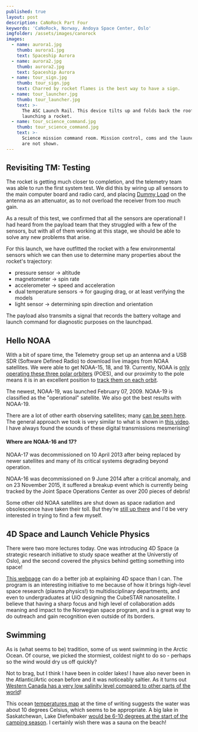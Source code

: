 ```yaml
---
published: true
layout: post
description: CaNoRock Part Four
keywords: 'CaNoRock, Norway, Andoya Space Center, Oslo'
imgfolder: /assets/images/canorock
images:
  - name: aurora1.jpg
    thumb: aurora1.jpg
    text: Spaceship Aurora
  - name: aurora2.jpg
    thumb: aurora2.jpg
    text: Spaceship Aurora
  - name: tour_sign.jpg
    thumb: tour_sign.jpg
    text: Charred by rocket flames is the best way to have a sign.
  - name: tour_launcher.jpg
    thumb: tour_launcher.jpg
    text: >-
      The ASC Launch Rail. This device tilts up and folds back the roof when
      launching a rocket.
  - name: tour_science_command.jpg
    thumb: tour_science_command.jpg
    text: >-
      Science mission command room. Mission control, coms and the launch bunkers
      are not shown.
---
```

## Revisiting TM: Testing
The rocket is getting much closer to completion, and the telemetry team was able to run the first system test. We did this by wiring up all sensors to the main computer board and radio card, and placing [Dummy Load](https://en.wikipedia.org/wiki/Dummy_load) on the antenna as an attenuator, as to not overload the receiver from too much gain.

As a result of this test, we confirmed that all the sensors are operational! I had heard from the payload team that they struggled with a few of the sensors, but with all of them working at this stage, we should be able to solve any new problems that arise.

For this launch, we have outfitted the rocket with a few environmental sensors which we can then use to determine many properties about the rocket's trajectory:

- pressure sensor -> altitude
- magnetometer -> spin rate
- accelerometer -> speed and acceleration
- dual temperature sensors -> for gauging drag, or at least verifying the models
- light sensor -> determining spin direction and orientation

The payload also transmits a signal that records the battery voltage and launch command for diagnostic purposes on the launchpad.

## Hello NOAA
With a bit of spare time, the Telemetry group set up an antenna and a USB SDR (Software Defined Radio) to download live images from NOAA satellites. We were able to get NOAA-15, 18, and 19. Currently, NOAA is [only operating these three polar orbiters](http://www.ospo.noaa.gov/Operations/POES/status.html) (POES), and our proximity to the pole means it is in an excellent position to [track them on each orbit](https://www.youtube.com/watch?v=y_jM_BxQGvE).

The newest, NOAA-19, was launched February 07, 2009. NOAA-19 is classified as the "operational" satellite. We also got the best results with NOAA-19.

There are a lot of other earth observing satellites; many [can be seen here](http://www.ospo.noaa.gov/Operations/). The general approach we took is very similar to what is shown in [this video](https://www.youtube.com/watch?v=zWEiOI33emY). I have always found the sounds of these digital transmissions mesmerising!

#### Where are NOAA-16 and 17?
NOAA-17 was decommissioned on 10 April 2013 after being replaced by newer satellites and many of its critical systems degrading beyond operation.

NOAA-16 was decommissioned on 9 June 2014 after a critical anomaly, and on 23 November 2015, it suffered a breakup event which is currently being tracked by the Joint Space Operations Center as over 200 pieces of debris!

Some other old NOAA satellites are shut down as space radiation and obsolescence have taken their toll. But they're [still up there](https://www.youtube.com/watch?v=JvkSS-a5mqM) and I'd be very interested in trying to find a few myself.

## 4D Space and Launch Vehicle Physics
There were two more lectures today. One was introducing 4D Space (a strategic research initiative to study space weather at the Universtiy of Oslo), and the second covered the physics behind getting something into space!

[This webpage](http://www.mn.uio.no/fysikk/english/research/projects/4dspace/) can do a better job at explaining 4D space than I can. The program is an interesting initiative to me because of how it brings high-level space research (plasma physics!) to multidisciplinary departments, and even to undergraduates at UiO designing the CubeSTAR nanosatellite. I believe that having a sharp focus and high level of collaboration adds meaning and impact to the Norwegian space program, and is a great way to do outreach and gain recognition even outside of its borders.

## Swimming
As is (what seems to be) tradition, some of us went swimming in the Arctic Ocean. Of course, we picked the stormiest, coldest night to do so - perhaps so the wind would dry us off quickly?

Not to brag, but I think I have been in colder lakes! I have also never been in the Atlantic/Artic ocean before and it was noticeably saltier. As it turns out [Western Canada has a very low salinity level compared to other parts of the world](https://www.nasa.gov/sites/default/files/images/591162main_pia14786-43_full.jpg)!

This ocean [temperatures map](http://www.ospo.noaa.gov/data/sst/contour/global.c.gif) at the time of writing suggests the water was about 10 degrees Celsius, which seems to be appropriate. A big lake in Saskatchewan, Lake Diefenbaker [would be 6-10 degrees at the start of the camping season](http://wldb.ilec.or.jp/data/databook_html/nam/nam-58.html). I certainly wish there was a sauna on the beach!

